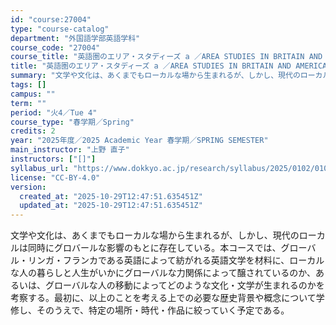 ```yaml
---
id: "course:27004"
type: "course-catalog"
department: "外国語学部英語学科"
course_code: "27004"
course_title: "英語圏のエリア・スタディーズ a ／AREA STUDIES IN BRITAIN AND AMERICA(A)"
title: "英語圏のエリア・スタディーズ a ／AREA STUDIES IN BRITAIN AND AMERICA(A)"
summary: "文学や文化は、あくまでもローカルな場から生まれるが、しかし、現代のローカルは同時にグロバールな影響のもとに存在している。本コースでは、グローバル・リンガ・フランカである英語によって紡がれる英語文学を材料に、ローカルな人の暮らしと人生がいかに…"
tags: []
campus: ""
term: ""
period: "火4／Tue 4"
course_type: "春学期／Spring"
credits: 2
year: "2025年度／2025 Academic Year 春学期／SPRING SEMESTER"
main_instructor: "上野 直子"
instructors: ["[]"]
syllabus_url: "https://www.dokkyo.ac.jp/research/syllabus/2025/0102/0102_27004_ja_JP.html"
license: "CC-BY-4.0"
version:
  created_at: "2025-10-29T12:47:51.635451Z"
  updated_at: "2025-10-29T12:47:51.635451Z"
---
```

文学や文化は、あくまでもローカルな場から生まれるが、しかし、現代のローカルは同時にグロバールな影響のもとに存在している。本コースでは、グローバル・リンガ・フランカである英語によって紡がれる英語文学を材料に、ローカルな人の暮らしと人生がいかにグローバルな力関係によって醸されているのか、あるいは、グローバルな人の移動によってどのような文化・文学が生まれるのかを考察する。最初に、以上のことを考える上での必要な歴史背景や概念について学修し、そのうえで、特定の場所・時代・作品に絞っていく予定である。
